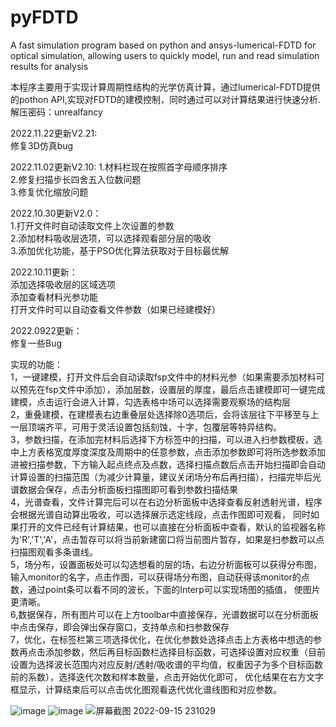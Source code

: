 # pyFDTD
A fast simulation program based on python and ansys-lumerical-FDTD for optical simulation, allowing users to quickly model, run and read simulation results for analysis

本程序主要用于实现计算周期性结构的光学仿真计算，通过lumerical-FDTD提供的pothon API,实现对FDTD的建模控制，同时通过可以对计算结果进行快速分析.解压密码：unrealfancy
    
2022.11.22更新V2.21:  
修复3D仿真bug

2022.11.02更新V2.10:
1.材料栏现在按照首字母顺序排序  
2.修复扫描步长四舍五入位数问题  
3.修复优化缩放问题 
   
2022.10.30更新V2.0：  
1.打开文件时自动读取文件上次设置的参数  
2.添加材料吸收层选项，可以选择观看部分层的吸收  
3.添加优化功能，基于PSO优化算法获取对于目标最优解  

2022.10.11更新：  
添加选择吸收层的区域选项  
添加查看材料光参功能  
打开文件时可以自动查看文件参数（如果已经建模好）  
  

2022.0922更新：  
修复一些Bug
  
实现的功能：  
1，一键建模，打开文件后会自动读取fsp文件中的材料光参（如果需要添加材料可以预先在fsp文件中添加），添加层数，设置层的厚度，最后点击建模即可一键完成建模，点击运行会进入计算，勾选表格中场可以选择需要观察场的结构层  
2，重叠建模，在建模表右边重叠层处选择除0选项后，会将该层往下平移至与上一层顶端齐平，可用于灵活设置包括刻蚀，十字，包覆层等特异结构。  
3，参数扫描，在添加完材料后选择下方标签中的扫描，可以进入扫参数模板，选中上方表格宽度厚度深度及周期中的任意参数，点击添加参数即可将所选参数添加进被扫描参数，下方输入起点终点及点数，选择扫描点数后点击开始扫描即会自动计算设置的扫描范围（为减少计算量，建议关闭场分布后再扫描），扫描完毕后光谱数据会保存，点击分析面板扫描图即可看到参数扫描结果  
4，光谱查看，文件计算完后可以在右边分析面板中选择查看反射透射光谱，程序会根据光谱自动算出吸收，可以选择展示选定线段，点击作图即可观看， 同时如果打开的文件已经有计算结果，也可以直接在分析面板中查看，默认的监视器名称为'R','T','A'，点击暂存可以将当前新建窗口将当前图片暂存，如果是扫参数可以点扫描图观看多条谱线。  
5，场分布，设置面板处可以勾选想看的层的场，右边分析面板可以获得分布图，输入monitor的名字，点击作图，可以获得场分布图，自动获得该monitor的点数，通过point条可以看不同的波长，下面的Interp可以实现场图的插值， 使图片更清晰。  
6,数据保存，所有图片可以在上方toolbar中直接保存，光谱数据可以在分析面板中点击保存，即会弹出保存窗口，支持单点和扫参数保存  
7，优化，在标签栏第三项选择优化，在优化参数处选择点击上方表格中想选的参数再点击添加参数，然后再目标函数栏选择目标函数，可选择设置对应权重（目前设置为选择波长范围内对应反射/透射/吸收谱的平均值，权重因子为多个目标函数前的系数），选择迭代次数和样本数量，点击开始优化即可， 优化结果在右方文字框显示，计算结束后可以点击优化图观看迭代优化谱线图和对应参数。

![image](https://user-images.githubusercontent.com/109337832/189107873-ba443ce0-27ac-4a4b-9b03-af221db79df2.png)
![image](https://user-images.githubusercontent.com/109337832/189108036-68ed5361-b7df-4b59-a5d6-4d9e9e3adeb9.png)
![屏幕截图 2022-09-15 231029](https://user-images.githubusercontent.com/109337832/190675576-012edf19-0ff7-4d83-b579-249f9a9ef19a.png)
